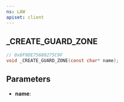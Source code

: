 ```yaml
---
ns: LAW
apiset: client
---
```

## _CREATE_GUARD_ZONE

```c
// 0x8F9DE75680275C9F
void _CREATE_GUARD_ZONE(const char* name);
```


## Parameters
* **name**:



